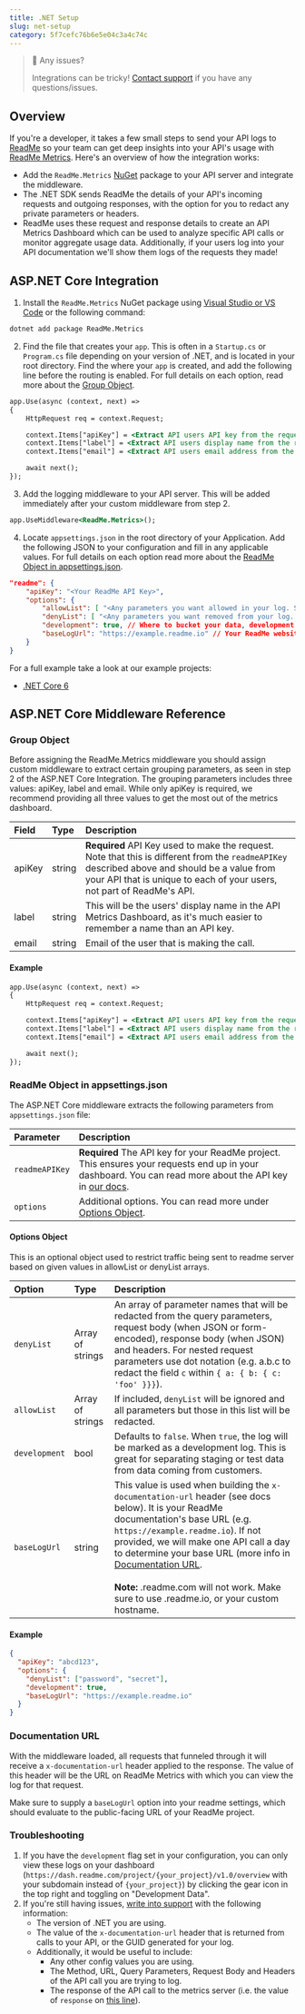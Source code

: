 ```yaml
---
title: .NET Setup
slug: net-setup
category: 5f7cefc76b6e5e04c3a4c74c
---
```


> 🚧 Any issues?
>
> Integrations can be tricky! [Contact support](https://docs.readme.com/guides/docs/contact-support) if you have any questions/issues.

## Overview

If you're a developer, it takes a few small steps to send your API logs to [ReadMe](http://readme.com/) so your team can get deep insights into your API's usage with [ReadMe Metrics](https://readme.com/metrics). Here's an overview of how the integration works:

- Add the `ReadMe.Metrics` [NuGet](https://www.nuget.org/) package to your API server and integrate the middleware.
- The .NET SDK sends ReadMe the details of your API's incoming requests and outgoing responses, with the option for you to redact any private parameters or headers.
- ReadMe uses these request and response details to create an API Metrics Dashboard which can be used to analyze specific API calls or monitor aggregate usage data. Additionally, if your users log into your API documentation we'll show them logs of the requests they made!

## ASP.NET Core Integration

1. Install the `ReadMe.Metrics` NuGet package using [Visual Studio or VS Code](https://docs.microsoft.com/en-us/nuget/install-nuget-client-tools) or the following command:

```bash
dotnet add package ReadMe.Metrics
```

2. Find the file that creates your `app`. This is often in a `Startup.cs` or `Program.cs` file depending on your version of .NET, and is located in your root directory. Find the where your `app` is created, and add the following line before the routing is enabled. For full details on each option, read more about the [Group Object](#group-object).

```asp
app.Use(async (context, next) =>
{
    HttpRequest req = context.Request;

    context.Items["apiKey"] = <Extract API users API key from the request>
    context.Items["label"] = <Extract API users display name from the request>
    context.Items["email"] = <Extract API users email address from the request>

    await next();
});
```

3. Add the logging middleware to your API server. This will be added immediately after your custom middleware from step 2.

```asp
app.UseMiddleware<ReadMe.Metrics>();
```

4. Locate `appsettings.json` in the root directory of your Application. Add the following JSON to your configuration and fill in any applicable values. For full details on each option read more about the [ReadMe Object in appsettings.json](https://docs.readme.com/docs/readme-object-in-appsettingsjson).

```json
"readme": {
    "apiKey": "<Your ReadMe API Key>",
    "options": {
        "allowList": [ "<Any parameters you want allowed in your log. See docs>" ],
        "denyList": [ "<Any parameters you want removed from your log. See docs>"],
        "development": true, // Where to bucket your data, development or production
        "baseLogUrl": "https://example.readme.io" // Your ReadMe website's base url. For now, make sure to use the readme.io domain or your custom subdomain.
    }
}
```

For a full example take a look at our example projects:

- [.NET Core 6](https://github.com/readmeio/metrics-sdks/tree/main/packages/dotnet/examples/net6.0)

## ASP.NET Core Middleware Reference

### Group Object

Before assigning the ReadMe.Metrics middleware you should assign custom middleware to extract certain grouping parameters, as seen in step 2 of the ASP.NET Core Integration. The grouping parameters includes three values: apiKey, label and email. While only apiKey is required, we recommend providing all three values to get the most out of the metrics dashboard.

<!--
Prettier's table formatting is cursed, hence this ignore block.
-->
<!-- prettier-ignore-start -->
| Field | Type | Description |
| :--- | :--- | :--- |
| apiKey | string | **Required** API Key used to make the request. Note that this is different from the `readmeAPIKey` described above and should be a value from your API that is unique to each of your users, not part of ReadMe's API. |
| label | string | This will be the users' display name in the API Metrics Dashboard, as it's much easier to remember a name than an API key. |
| email | string | Email of the user that is making the call. |
<!-- prettier-ignore-end -->

#### Example

```asp
app.Use(async (context, next) =>
{
    HttpRequest req = context.Request;

    context.Items["apiKey"] = <Extract API users API key from the request>
    context.Items["label"] = <Extract API users display name from the request>
    context.Items["email"] = <Extract API users email address from the request>

    await next();
});
```

### ReadMe Object in appsettings.json

The ASP.NET Core middleware extracts the following parameters from `appsettings.json` file:

<!--
Prettier's table formatting is cursed, hence this ignore block.
-->
<!-- prettier-ignore-start -->
| Parameter | Description |
| :--- | :--- |
| `readmeAPIKey` | **Required** The API key for your ReadMe project. This ensures your requests end up in your dashboard. You can read more about the API key in [our docs](https://docs.readme.com/reference/authentication). |
| `options` | Additional options. You can read more under [Options Object](#options-object). |
<!-- prettier-ignore-end -->

#### Options Object

This is an optional object used to restrict traffic being sent to readme server based on given values in allowList or denyList arrays.

<!--
Prettier's table formatting is cursed, hence this ignore block.
-->
<!-- prettier-ignore-start -->
| Option | Type | Description |
| :--- | :--- | :--- |
| `denyList` | Array of strings | An array of parameter names that will be redacted from the query parameters, request body (when JSON or form-encoded), response body (when JSON) and headers. For nested request parameters use dot notation (e.g. a.b.c to redact the field `c` within `{ a: { b: { c: 'foo' }}}`). |
| `allowList` | Array of strings | If included, `denyList` will be ignored and all parameters but those in this list will be redacted.
| `development` | bool | Defaults to `false`. When `true`, the log will be marked as a development log. This is great for separating staging or test data from data coming from customers. |
| `baseLogUrl` | string | This value is used when building the `x-documentation-url` header (see docs below). It is your ReadMe documentation's base URL (e.g. `https://example.readme.io`). If not provided, we will make one API call a day to determine your base URL (more info in [Documentation URL](https://docs.readme.com/docs/net-setup#documentation-url).<br /><br />**Note:** .readme.com will not work. Make sure to use .readme.io, or your custom hostname. |
<!-- prettier-ignore-end -->

#### Example

```json
{
  "apiKey": "abcd123",
  "options": {
    "denyList": ["password", "secret"],
    "development": true,
    "baseLogUrl": "https://example.readme.io"
  }
}
```

### Documentation URL

With the middleware loaded, all requests that funneled through it will receive a `x-documentation-url` header applied to the response. The value of this header will be the URL on ReadMe Metrics with which you can view the log for that request.

Make sure to supply a `baseLogUrl` option into your readme settings, which should evaluate to the public-facing URL of your ReadMe project.

### Troubleshooting

1. If you have the `development` flag set in your configuration, you can only view these logs on your dashboard (`https://dash.readme.com/project/{your_project}/v1.0/overview` with your subdomain instead of `{your_project}`) by clicking the gear icon in the top right and toggling on "Development Data".
2. If you're still having issues, [write into support](https://docs.readme.com/guides/docs/contact-support) with the following information:
   - The version of .NET you are using.
   - The value of the `x-documentation-url` header that is returned from calls to your API, or the GUID generated for your log.
   - Additionally, it would be useful to include:
     - Any other config values you are using.
     - The Method, URL, Query Parameters, Request Body and Headers of the API call you are trying to log.
     - The response of the API call to the metrics server (i.e. the value of `response` on [this line](https://github.com/readmeio/metrics-sdks/blob/99dc92e891bde0167b59f8c224c7201fe4035d60/packages/dotnet/Readme/HarJsonTranslationLogics/ReadmeApiCaller.cs#L30)).
